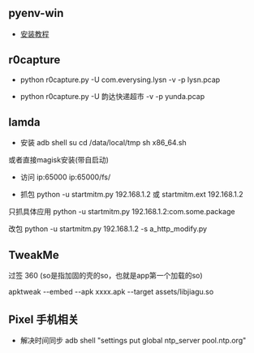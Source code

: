 
## pyenv-win

- [安装教程](https://my.oschina.net/zhenggao/blog/5585534)




## r0capture

* python r0capture.py -U com.everysing.lysn -v -p lysn.pcap

* python r0capture.py -U 韵达快递超市 -v -p yunda.pcap




## lamda

* 安装
adb shell
su
cd /data/local/tmp
sh x86_64.sh

或者直接magisk安装(带自启动)

* 访问 
ip:65000
ip:65000/fs/

* 抓包
python -u startmitm.py 192.168.1.2
或 startmitm.ext 192.168.1.2

只抓具体应用
python -u startmitm.py 192.168.1.2:com.some.package

改包
python -u startmitm.py 192.168.1.2 -s a_http_modify.py




## TweakMe

过签 360 (so是指加固的壳的so，也就是app第一个加载的so)

apktweak --embed --apk xxxx.apk --target assets/libjiagu.so



## Pixel 手机相关

* 解决时间同步 adb shell "settings put global ntp_server pool.ntp.org"



